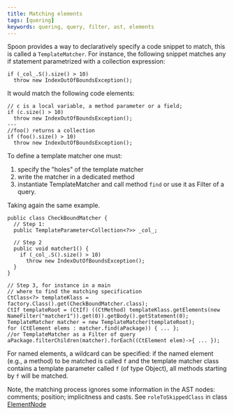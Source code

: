 ```yaml
---
title: Matching elements
tags: [quering]
keywords: quering, query, filter, ast, elements
---
```


Spoon provides a way to declaratively specify a code snippet to match, this is called a `TemplateMatcher`.
For instance, the following snippet matches any if statement parametrized with a collection expression:

```
if (_col_.S().size() > 10)
  throw new IndexOutOfBoundsException();
```

It would match the following code elements:

```
// c is a local variable, a method parameter or a field;
if (c.size() > 10)
  throw new IndexOutOfBoundsException();
---
//foo() returns a collection
if (foo().size() > 10)
  throw new IndexOutOfBoundsException();

```

To define a template matcher one must:

1. specify the "holes" of the template matcher 
1. write the matcher in a dedicated method
1. instantiate TemplateMatcher and call method `find` or use it as Filter of a query.

Taking again the same example.

```
public class CheckBoundMatcher {
  // Step 1:
  public TemplateParameter<Collection<?>> _col_;
  
  // Step 2
  public void matcher1() {
    if (_col_.S().size() > 10)
      throw new IndexOutOfBoundsException();
  }
}

// Step 3, for instance in a main
// where to find the matching specification
CtClass<?> templateKlass = factory.Class().get(CheckBoundMatcher.class);
CtIf templateRoot = (CtIf) ((CtMethod) templateKlass.getElements(new NameFilter("matcher1")).get(0)).getBody().getStatement(0);
TemplateMatcher matcher = new TemplateMatcher(templateRoot);
for (CtElement elems : matcher.find(aPackage)) { ... };
//or TemplateMatcher as a Filter of query
aPackage.filterChildren(matcher).forEach((CtElement elem)->{ ... });
```

For named elements, a wildcard can be specified: if the named element (e.g., a method) to be matched is called `f` and the template matcher class contains a template parameter called `f` (of type Object), all methods starting by `f` will be matched.

Note, the matching process ignores some information in the AST nodes: comments; position; implicitness and casts. See `roleToSkippedClass` in class [ElementNode](https://github.com/INRIA/spoon/blob/master/src/main/java/spoon/pattern/internal/node/ElementNode.java)

